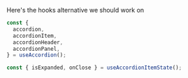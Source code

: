 Here's the hooks alternative we should work on

```jsx
const {
  accordion,
  accordionItem,
  accordionHeader,
  accordionPanel,
} = useAccordion();

const { isExpanded, onClose } = useAccordionItemState();
```
